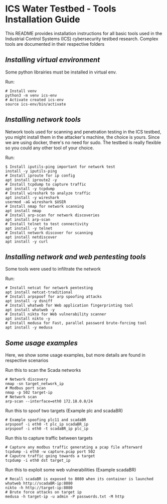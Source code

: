 # ICS Water Testbed - Tools Installation Guide
This README provides installation instructions for all basic tools used in the Industrial Control Systems (ICS) cybersecurity testbed research. Complex tools are documented in their respective folders

## *Installing virtual environment* 
Some python librairies must be installed in virtual env.

Run: 
```
# Install venv
python3 -m venv ics-env
# Activate created ics-env
source ics-env/bin/activate
```

## *Installing network tools* 
Network tools used for scanning and penetration testing in the ICS testbed, you might install them in the attacker's machine, the choice is yours. Since we are using docker, there's no need for sudo. The testbed is really flexible so you could any other tool of your choice. 

Run:
```
$ Install iputils-ping important for network test
install -y iputils-ping
# Install iproute for ip config
apt install iproute2 -y 
# Install tcpdump to capture traffic
apt install -y tcpdump
# Install wireshark to analyze traffic
apt install -y wireshark
usermod -aG wireshark $USER
# Install nmap for network scanning
apt install nmap
# Install arp-scan for network discoveries
apt install arp-scan
# Install telnet to test connectivity
apt install -y telnet
# Install network discover for scanning
apt install netdiscover
apt install -y curl
```

## *Installing network and web pentesting tools* 
Some tools were used to infiltrate the network 

Run: 
```
# Install netcat for network pentesting
apt install netcat-traditional
# Install arpspoof for arp spoofing attacks
apt install -y dsniff
# Install whatweb for Web application fingerprinting tool
apt install whatweb -y
# Install nikto for Web vulnerability scanner
apt install nikto -y
# Install medusa for Fast, parallel password brute-forcing tool
apt install -y medusa
```

## *Some usage examples*
Here, we show some usage examples, but more details are found in respective scenarios

Run this to scan the Scada networks
```
# Network discovery
nmap -sn target_network_ip
# Modbus port scan
nmap -p 502 target-ip  
# Network scan
arp-scan --interface=eth0 172.18.0.0/24
```

Run this to spoof two targets (Example plc and scadaBR)
```
# Example spoofing plc11 and scadaBR
arpspoof -i eth0 -t plc_ip scadaBR_ip
arpspoof -i eth0 -t scadaBR_ip plc_ip 
```

Run this to capture traffic between targets
```
# Capture any modbus traffic generating a pcap file afterward
tcpdump -i eth0 -w capture.pcap port 502
# Caputre traffic going towards a target
tcpdump -i eth0 dst target_ip
```

Run this to exploit some web vulnerabilities (Example scadaBR)
```
# Recall scadaBR is exposed to 8080 when its container is launched
whatweb http://scadaBR-ip:8080
nikto -h http://target-ip:8080
# Brute force attacks on target ip
medusa -h target-ip -u admin -P passwords.txt -M http
```


